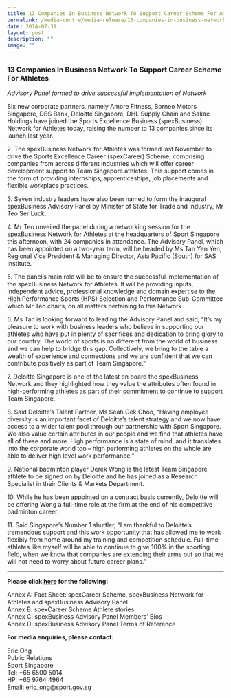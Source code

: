 ```yaml
---
title: 13 Companies In Business Network To Support Career Scheme For Athletes
permalink: /media-centre/media-release/13-companies-in-business-network-to-support-career-scheme-for-athletes/
date: 2014-07-31
layout: post
description: ""
image: ""
---
```

### **13 Companies In Business Network To Support Career Scheme For Athletes**
_Advisory Panel formed to drive successful implementation of Network_

Six new corporate partners, namely Amore Fitness, Borneo Motors Singapore, DBS Bank, Deloitte Singapore, DHL Supply Chain and Sakae Holdings have joined the Sports Excellence Business (spexBusiness) Network for Athletes today, raising the number to 13 companies since its launch last year.

2\. The spexBusiness Network for Athletes was formed last November to drive the Sports Excellence Career (spexCareer) Scheme, comprising companies from across different industries which will offer career development support to Team Singapore athletes. This support comes in the form of providing internships, apprenticeships, job placements and flexible workplace practices. 

3\. Seven industry leaders have also been named to form the inaugural spexBusiness Advisory Panel by Minister of State for Trade and Industry, Mr Teo Ser Luck. 

4\. Mr Teo unveiled the panel during a networking session for the spexBusiness Network for Athletes at the headquarters of Sport Singapore this afternoon, with 24 companies in attendance. The Advisory Panel, which has been appointed on a two-year term, will be headed by Ms Tan Yen Yen, Regional Vice President & Managing Director, Asia Pacific (South) for SAS Institute. 

5\. The panel’s main role will be to ensure the successful implementation of the spexBusiness Network for Athletes. It will be providing inputs, independent advice, professional knowledge and domain expertise to the High Performance Sports (HPS) Selection and Performance Sub-Committee which Mr Teo chairs, on all matters pertaining to this Network. 

6\. Ms Tan is looking forward to leading the Advisory Panel and said, “It’s my pleasure to work with business leaders who believe in supporting our athletes who have put in plenty of sacrifices and dedication to bring glory to our country. The world of sports is no different from the world of business and we can help to bridge this gap. Collectively, we bring to the table a wealth of experience and connections and we are confident that we can contribute positively as part of Team Singapore.”

7\. Deloitte Singapore is one of the latest on board the spexBusiness Network and they highlighted how they value the attributes often found in high-performing athletes as part of their commitment to continue to support Team Singapore. 

8\. Said Deloitte’s Talent Partner, Ms Seah Gek Choo, “Having employee diversity is an important facet of Deloitte’s talent strategy and we now have access to a wider talent pool through our partnership with Sport Singapore. We also value certain attributes in our people and we find that athletes have all of these and more. High performance is a state of mind, and it translates into the corporate world too – high performing athletes on the whole are able to deliver high level work performance.” 

9\. National badminton player Derek Wong is the latest Team Singapore athlete to be signed on by Deloitte and he has joined as a Research Specialist in their Clients & Markets Department. 

10\. While he has been appointed on a contract basis currently, Deloitte will be offering Wong a full-time role at the firm at the end of his competitive badminton career. 

11\. Said Singapore’s Number 1 shuttler, “I am thankful to Deloitte’s tremendous support and this work opportunity that has allowed me to work flexibly from home around my training and competition schedule. Full-time athletes like myself will be able to continue to give 100% in the sporting field, when we know that companies are extending their arms out so that we will not need to worry about future career plans.”

---

**Please click [here](/files/Media%20Centre/Media%20Release/2014/July/Fact%20Sheets%20and%20Bios%20spexCareer%20spexBusiness%20Network%20and%20Panel.pdf) for the following:**

Annex A: Fact Sheet: spexCareer Scheme, spexBusiness Network for Athletes and spexBusiness Advisory Panel<br>
Annex B: spexCareer Scheme Athlete stories <br>
Annex C: spexBusiness Advisory Panel Members’ Bios<br>
Annex D: spexBusiness Advisory Panel Terms of Reference

**For media enquiries, please contact:**

Eric Ong<br>
Public Relations<br>
Sport Singapore<br>
Tel: +65 6500 5014<br>
HP: +65 9764 4964<br>
Email: [eric_ong@sport.gov.sg](mailto:eric_ong@sport.gov.sg)